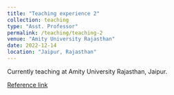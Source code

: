 ```yaml
---
title: "Teaching experience 2"
collection: teaching
type: "Asst. Professor"
permalink: /teaching/teaching-2
venue: "Amity University Rajasthan"
date: 2022-12-14
location: "Jaipur, Rajasthan"
---
```


Currently teaching at Amity University Rajasthan, Jaipur.

[Reference link](https://www.amity.edu/jaipur/aibas/faculty_details.aspx?mpgid=497&pgidtrail=497&facultyid=4503)
